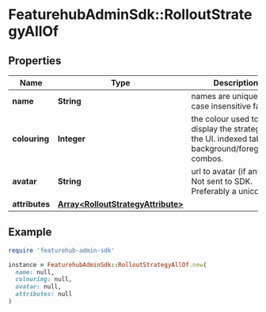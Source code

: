 # FeaturehubAdminSdk::RolloutStrategyAllOf

## Properties

| Name | Type | Description | Notes |
| ---- | ---- | ----------- | ----- |
| **name** | **String** | names are unique in a case insensitive fashion |  |
| **colouring** | **Integer** | the colour used to display the strategy in the UI. indexed table of background/foreground combos. | [optional] |
| **avatar** | **String** | url to avatar (if any). Not sent to SDK. Preferably a unicorn. | [optional] |
| **attributes** | [**Array&lt;RolloutStrategyAttribute&gt;**](RolloutStrategyAttribute.md) |  | [optional] |

## Example

```ruby
require 'featurehub-admin-sdk'

instance = FeaturehubAdminSdk::RolloutStrategyAllOf.new(
  name: null,
  colouring: null,
  avatar: null,
  attributes: null
)
```

